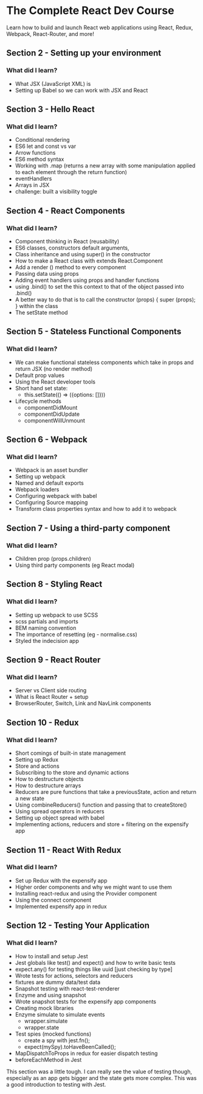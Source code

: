 # The Complete React Dev Course
Learn how to build and launch React web applications using React, Redux, Webpack, React-Router, and more!

## Section 2 - Setting up your environment

### What did I learn? 

- What JSX (JavaScript XML) is 
- Setting up Babel so we can work with JSX and React

## Section 3 - Hello React

### What did I learn? 

- Conditional rendering
- ES6 let and const vs var 
- Arrow functions 
- ES6 method syntax 
- Working with .map (returns a new array with some manipulation applied to each element through the return function)
- eventHandlers
- Arrays in JSX
- challenge: built a visibility toggle

## Section 4 - React Components

### What did I learn? 

- Component thinking in React (reusability)
- ES6 classes, constructors default arguments,
- Class inheritance and using super() in the constructor
- How to make a React class with extends React.Component
- Add a render () method to every component 
- Passing data using props
- Adding event handlers using props and handler functions
- using .bind() to set the this context to that of the object passed into .bind()
- A better way to do that is to call the constructor (props) { super (props); } within the class
- The setState method

## Section 5 - Stateless Functional Components

### What did I learn? 

- We can make functional stateless components which take in props and return JSX (no render method)
- Default prop values
- Using the React developer tools
- Short hand set state:
    - this.setState(() => ({options: []}))
- Lifecycle methods
    - componentDidMount
    - componentDidUpdate
    - componentWillUnmount

## Section 6 - Webpack

### What did I learn? 

- Webpack is an asset bundler 
- Setting up webpack
- Named and default exports
- Webpack loaders
- Configuring webpack with babel 
- Configuring Source mapping
- Transform class properties syntax and how to add it to webpack

## Section 7 - Using a third-party component

### What did I learn? 

- Children prop (props.children)
- Using third party components (eg React modal)

## Section 8 - Styling React

### What did I learn? 

- Setting up webpack to use SCSS
- scss partials and imports
- BEM naming convention
- The importance of resetting (eg - normalise.css)
- Styled the indecision app

## Section 9 - React Router

### What did I learn? 

- Server vs Client side routing 
- What is React Router + setup
- BrowserRouter, Switch, Link and NavLink components

## Section 10 - Redux

### What did I learn? 

- Short comings of built-in state management 
- Setting up Redux 
- Store and actions
- Subscribing to the store and dynamic actions
- How to destructure objects
- How to destructure arrays
- Reducers are pure functions that take a previousState, action and return a new state
- Using combineReducers() function and passing that to createStore()
- Using spread operators in reducers
- Setting up object spread with babel 
- Implementing actions, reducers and store + filtering on the expensify app

## Section 11 - React With Redux 

### What did I learn? 

- Set up Redux with the expensify app
- Higher order components and why we might want to use them 
- Installing react-redux and using the Provider component
- Using the connect component 
- Implemented expensify app in redux 

## Section 12 - Testing Your Application

### What did I learn? 

- How to install and setup Jest 
- Jest globals like test() and expect() and how to write basic tests
- expect.any() for testing things like uuid [just checking by type]
- Wrote tests for actions, selectors and reducers
- fixtures are dummy data/test data
- Snapshot testing with react-test-renderer
- Enzyme and using snapshot 
- Wrote snapshot tests for the expensify app components
- Creating mock libraries
- Enzyme simulate to simulate events
    - wrapper.simulate
    - wrapper.state
- Test spies (mocked functions)
    - create a spy with jest.fn();
    - expect(mySpy).toHaveBeenCalled();
- MapDispatchToProps in redux for easier dispatch testing 
- beforeEachMethod in Jest

This section was a little tough. I can really see the value of testing though, especially as an app gets bigger and the state gets more complex. This was a good introduction to testing with Jest. 